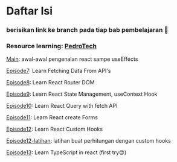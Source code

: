 <h1>Daftar Isi</h1>
<h3>berisikan link ke branch pada tiap bab pembelajaran 🚀</h3>
<h3>Resource learning: <a href="https://youtu.be/f55qeKGgB_M?si=y9hhl8Ld2Et2UOC-">PedroTech</a></h3>

<p><a href="https://github.com/fachry99/reactjs/tree/main">Main</a>: awal-awal pengenalan react sampe useEffects</p>
<p><a href="https://github.com/fachry99/reactjs/tree/episode7">Episode7</a>: Learn Fetching Data From API's</p>
<p><a href="https://github.com/fachry99/reactjs/tree/episode8">Episode8</a>: Learn React Router DOM</p>
<p><a href="https://github.com/fachry99/reactjs/tree/episode9">Episode9</a>: Learn React State Management, useContext Hook</p>
<p><a href="https://github.com/fachry99/reactjs/tree/episode10">Episode10</a>: Learn React Query with fetch API</p>
<p><a href="https://github.com/fachry99/reactjs/tree/episode11">Episode11</a>: Learn React create Forms </p>
<p><a href="https://github.com/fachry99/reactjs/tree/episode12">Episode12</a>: Learn React Custom Hooks</p>
<p><a href="https://github.com/fachry99/reactjs/tree/episode12-latihan">Episode12-latihan</a>: latihan buat perhitungan dengan custom hooks</p>
<p><a href="https://github.com/fachry99/reactjs/tree/episode13">Episode13</a>: Learn TypeScript in react (first try😍)</p>
